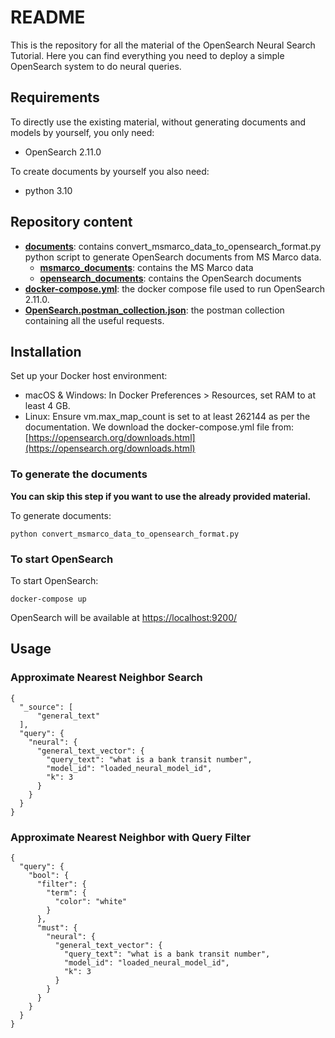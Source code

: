 # README #
This is the repository for all the material of the OpenSearch Neural Search Tutorial.
Here you can find everything you need to deploy a simple OpenSearch system to do neural queries.

## Requirements ##
To directly use the existing material, without generating documents and models by yourself, you only need:
- OpenSearch 2.11.0

To create documents by yourself you also need:
- python 3.10

## Repository content ##
- **[documents](documents)**: contains convert_msmarco_data_to_opensearch_format.py python script to generate OpenSearch documents from MS Marco data.
  - **[msmarco_documents](documents/msmarco_documents)**: contains the MS Marco data
  - **[opensearch_documents](documents/opensearch_documents)**: contains the OpenSearch documents
- **[docker-compose.yml](docker-compose.yml)**: the docker compose file used to run OpenSearch 2.11.0.
- **[OpenSearch.postman_collection.json](OpenSearch.postman_collection.json)**: the postman collection containing all the useful requests.

## Installation ##
Set up your Docker host environment:
- macOS & Windows: In Docker Preferences > Resources, set RAM to at least 4 GB.
- Linux: Ensure vm.max_map_count is set to at least 262144 as per the documentation.
We download the docker-compose.yml file from: [https://opensearch.org/downloads.html](https://opensearch.org/downloads.html)

### To generate the documents ###
**You can skip this step if you want to use the already provided material.**

To generate documents:
````
python convert_msmarco_data_to_opensearch_format.py
````
### To start OpenSearch ###
To start OpenSearch:
````
docker-compose up
````

OpenSearch will be available at [https://localhost:9200/](https://localhost:9200)

## Usage ##
### Approximate Nearest Neighbor Search ###
````
{
  "_source": [
      "general_text"
  ],
  "query": {
    "neural": {
      "general_text_vector": {
        "query_text": "what is a bank transit number",
        "model_id": "loaded_neural_model_id",
        "k": 3
      }
    }
  }
}
````
### Approximate Nearest Neighbor with Query Filter ###
````
{
  "query": {
    "bool": {
      "filter": {
        "term": {
          "color": "white"
        }
      },
      "must": {
        "neural": {
          "general_text_vector": {
            "query_text": "what is a bank transit number",
            "model_id": "loaded_neural_model_id",
            "k": 3
          }
        }
      }
    }
  }
}
````
